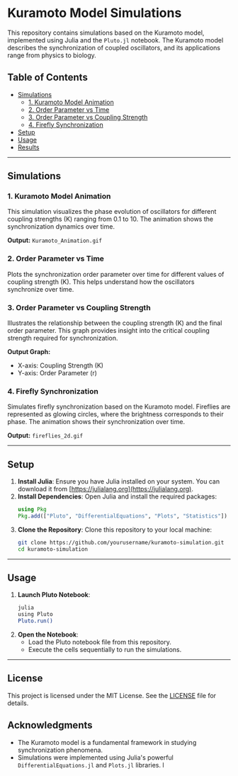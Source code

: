 # Kuramoto Model Simulations

This repository contains simulations based on the Kuramoto model, implemented using Julia and the `Pluto.jl` notebook. The Kuramoto model describes the synchronization of coupled oscillators, and its applications range from physics to biology.

## Table of Contents
- [Simulations](#simulations)
  - [1. Kuramoto Model Animation](#1-kuramoto-model-animation)
  - [2. Order Parameter vs Time](#2-order-parameter-vs-time)
  - [3. Order Parameter vs Coupling Strength](#3-order-parameter-vs-coupling-strength)
  - [4. Firefly Synchronization](#4-firefly-synchronization)
- [Setup](#setup)
- [Usage](#usage)
- [Results](#results)

---

## Simulations

### 1. Kuramoto Model Animation

This simulation visualizes the phase evolution of oscillators for different coupling strengths (K) ranging from 0.1 to 10. The animation shows the synchronization dynamics over time.

**Output:** `Kuramoto_Animation.gif`

### 2. Order Parameter vs Time

Plots the synchronization order parameter over time for different values of coupling strength (K). This helps understand how the oscillators synchronize over time.

### 3. Order Parameter vs Coupling Strength

Illustrates the relationship between the coupling strength (K) and the final order parameter. This graph provides insight into the critical coupling strength required for synchronization.

**Output Graph:**

- X-axis: Coupling Strength (K)
- Y-axis: Order Parameter (r)

### 4. Firefly Synchronization

Simulates firefly synchronization based on the Kuramoto model. Fireflies are represented as glowing circles, where the brightness corresponds to their phase. The animation shows their synchronization over time.

**Output:** `fireflies_2d.gif`

---

## Setup

1. **Install Julia**: Ensure you have Julia installed on your system. You can download it from [https://julialang.org](https://julialang.org).
2. **Install Dependencies**: Open Julia and install the required packages:
   ```julia
   using Pkg
   Pkg.add(["Pluto", "DifferentialEquations", "Plots", "Statistics"])
   ```
3. **Clone the Repository**: Clone this repository to your local machine:
   ```bash
   git clone https://github.com/yourusername/kuramoto-simulation.git
   cd kuramoto-simulation
   ```

---

## Usage

1. **Launch Pluto Notebook**:
   ```bash
   julia
   using Pluto
   Pluto.run()
   ```
2. **Open the Notebook**:
   - Load the Pluto notebook file from this repository.
   - Execute the cells sequentially to run the simulations.

---

## License
This project is licensed under the MIT License. See the [LICENSE](LICENSE) file for details.

## Acknowledgments
- The Kuramoto model is a fundamental framework in studying synchronization phenomena.
- Simulations were implemented using Julia's powerful `DifferentialEquations.jl` and `Plots.jl` libraries.
l
